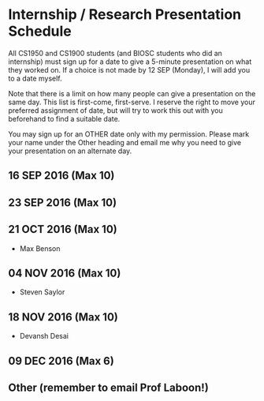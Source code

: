 # Internship / Research Presentation Schedule

All CS1950 and CS1900 students (and BIOSC students who did an internship) must sign up for a date to give a 5-minute presentation on what they worked on.  If a choice is not made by 12 SEP (Monday), I will add you to a date myself.

Note that there is a limit on how many people can give a presentation on the same day.  This list is first-come, first-serve.  I reserve the right to move your preferred assignment of date, but will try to work this out with you beforehand to find a suitable date.

You may sign up for an OTHER date only with my permission.  Please mark your name under the Other heading and email me why you need to give your presentation on an alternate day.

## 16 SEP 2016 (Max 10)

## 23 SEP 2016 (Max 10)

## 21 OCT 2016 (Max 10)
* Max Benson

## 04 NOV 2016 (Max 10)
* Steven Saylor

## 18 NOV 2016 (Max 10)
* Devansh Desai
## 09 DEC 2016 (Max 6)

## Other (remember to email Prof Laboon!)
